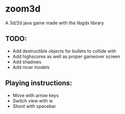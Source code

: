 # zoom3d
A 3d/2d java game made with the libgdx library 

## TODO:
- Add destructible objects for bullets to collide with
- Add highscores as well as proper gameover screen
- Add shadows
- Add nicer models

## Playing instructions:
- Move with arrow keys
- Switch view with w
- Shoot with spacebar

